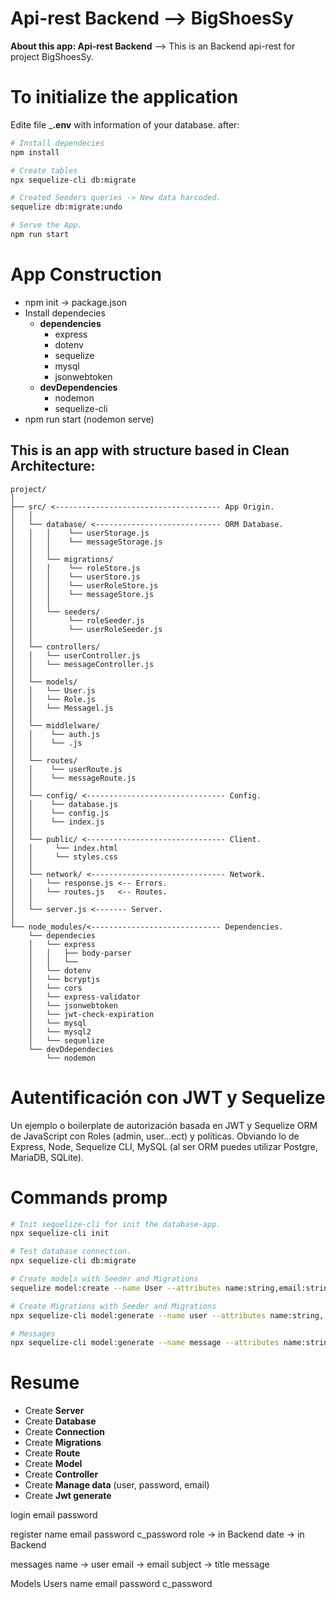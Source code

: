 # Api-rest Backend --> BigShoesSy

**About this app: Api-rest Backend** --> This is an Backend api-rest for project BigShoesSy.

# To initialize the application
Edite file ___.env__ with information of your database. after:
```bash
# Install dependecies
npm install

# Create tables
npx sequelize-cli db:migrate

# Created Seeders queries -> New data harcoded.
sequelize db:migrate:undo

# Serve the App.
npm run start

```

# App Construction
- npm init  -> package.json
- Install dependecies
  - **dependencies**
    - express
    - dotenv
    - sequelize
    - mysql
    - jsonwebtoken
  - **devDependencies**
    - nodemon
    - sequelize-cli
- npm run start (nodemon serve)

## This is an app with structure based in Clean Architecture:
    project/
    │
    ├── src/ <------------------------------------- App Origin.
    │   │
    │   └── database/ <---------------------------- ORM Database.
    │   │   │    └── userStorage.js
    │   │   │    └── messageStorage.js
    │   │   │
    │   │   └── migrations/
    │   │   │    └── roleStore.js
    │   │   │    └── userStore.js
    │   │   │    └── userRoleStore.js
    │   │   │    └── messageStore.js
    │   │   │
    │   │   └── seeders/
    │   │        └── roleSeeder.js
    │   │        └── userRoleSeeder.js
    │   │
    │   └── controllers/
    │   │   └── userController.js
    │   │   └── messageController.js
    │   │
    │   └── models/
    │   │   └── User.js
    │   │   └── Role.js
    │   │   └── Messagel.js
    │   │
    │   └── middlelware/
    │   │    └── auth.js
    │   │    └── .js
    │   │
    │   └── routes/
    │   │    └── userRoute.js
    │   │    └── messageRoute.js
    │   │
    │   └── config/ <------------------------------- Config.
    │   │    └── database.js
    │   │    └── config.js
    │   │    └── index.js
    │   │
    │   └── public/ <------------------------------- Client.
    │   │     └── index.html
    │   │     └── styles.css
    │   │
    │   └── network/ <------------------------------ Network.
    │   │   └── response.js <-- Errors.
    │   │   └── routes.js   <-- Routes.
    │   │
    │   └── server.js <------- Server.
    │
    └── node_modules/<----------------------------- Dependencies.
        └── dependecies
        │   └── express
        │   │   ├── body-parser
        │   │   └──
        │   └── dotenv
        │   └── bcryptjs
        │   └── cors
        │   └── express-validator
        │   └── jsonwebtoken
        │   └── jwt-check-expiration
        │   └── mysql
        │   └── mysql2
        │   └── sequelize
        └── devDdependecies
            └── nodemon

# Autentificación con JWT y Sequelize
Un ejemplo o boilerplate de autorización basada en JWT y Sequelize ORM de JavaScript con Roles (admin, user...ect) y políticas. Obviando lo de Express, Node, Sequelize CLI, MySQL (al ser ORM puedes utilizar Postgre, MariaDB, SQLite).

# Commands promp
```bash
# Init sequelize-cli for init the database-app.
npx sequelize-cli init

# Test database connection.
npx sequelize-cli db:migrate

# Create models with Seeder and Migrations
sequelize model:create --name User --attributes name:string,email:string

# Create Migrations with Seeder and Migrations
npx sequelize-cli model:generate --name user --attributes name:string, password:string, email:string

# Messages
npx sequelize-cli model:generate --name message --attributes name:string,email:string,subject:string,message:string


```

# Resume
- Create **Server**
- Create **Database**
- Create **Connection**
- Create **Migrations**
- Create **Route**
- Create **Model**
- Create **Controller**
- Create **Manage data** (user, password, email)
- Create  **Jwt generate**


login
	email
	password

register
	name
	email
	password
	c_password
	role -> in Backend
	date -> in Backend

messages
	name -> user
	email -> email
	subject -> title
	message 

Models
	Users 
		name
		email
		password
		c_password